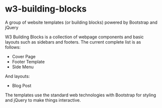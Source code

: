# w3-building-blocks
A group of website templates (or building blocks) powered by Bootstrap and jQuery

W3 Building Blocks is a collection of webpage components and basic layouts such as 
sidebars and footers. The current complete list is as follows:

 - Cover Page
 - Footer Template
 - Side Menu

And layouts:

 - Blog Post

The templates use the standard web technologies with Bootstrap for styling and
jQuery to make things interactive.
